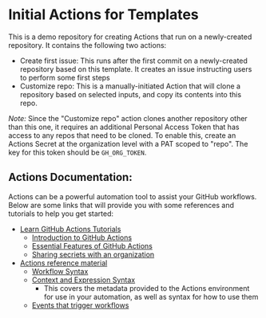 # Initial Actions for Templates
This is a demo repository for creating Actions that run on a newly-created repository. It contains the following two actions:
- Create first issue: This runs after the first commit on a newly-created repository based on this template. It creates an issue instructing users to perform some first steps
- Customize repo: This is a manually-initiated Action that will clone a repository based on selected inputs, and copy its contents into this repo.

*Note:* Since the "Customize repo" action clones another repository other than this one, it requires an additional Personal Access Token that has access to any repos that need to be cloned. To enable this, create an Actions Secret at the organization level with a PAT scoped to "repo". The key for this token should be `GH_ORG_TOKEN`.

## Actions Documentation:
Actions can be a powerful automation tool to assist your GitHub workflows. Below are some links that will provide you with some references and tutorials to help you get started:
- [Learn GitHub Actions Tutorials](https://docs.github.com/en/actions/learn-github-actions)
  - [Introduction to GitHub Actions](https://docs.github.com/en/actions/learn-github-actions/introduction-to-github-actions)
  - [Essential Features of GitHub Actions](https://docs.github.com/en/actions/learn-github-actions/essential-features-of-github-actions)
  - [Sharing secriets with an organization](https://docs.github.com/en/actions/learn-github-actions/sharing-workflows-with-your-organization#sharing-secrets-within-an-organization)
- [Actions reference material](https://docs.github.com/en/actions)
  - [Workflow Syntax](https://docs.github.com/en/actions/reference/workflow-syntax-for-github-actions)
  - [Context and Expression Syntax](https://docs.github.com/en/actions/reference/context-and-expression-syntax-for-github-actions)
    - This covers the metadata provided to the Actions environment for use in your automation, as well as syntax for how to use them
  - [Events that trigger workflows](https://docs.github.com/en/actions/reference/events-that-trigger-workflows)
